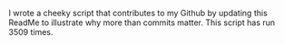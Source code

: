 I wrote a cheeky script that contributes to my Github by updating this ReadMe to illustrate why more than commits matter. This script has run 3509 times.